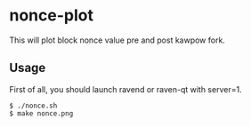 nonce-plot
==========

This will plot block nonce value pre and post kawpow fork.

Usage
-----

First of all, you should launch ravend or raven-qt with server=1.

```
$ ./nonce.sh
$ make nonce.png
```

